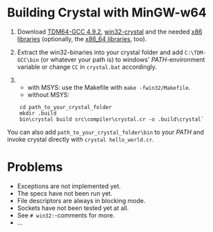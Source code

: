 Building Crystal with MinGW-w64
===============================

1. Download [TDM64-GCC 4.9.2](http://tdm-gcc.tdragon.net/download), [win32-crystal](http://www52.zippyshare.com/v/wIboBK0o/file.html) and the needed [x86 libraries](http://www23.zippyshare.com/v/6K1mwB0J/file.html) (optionally, the [x86_64 libraries](http://www75.zippyshare.com/v/fPItFQvP/file.html), too).

2. Extract the win32-binaries into your crystal folder and add `C:\TDM-GCC\bin` (or whatever your path is) to windows' _PATH_-environment variable or change `CC` in `crystal.bat` accordingly.

3. * with MSYS: use the Makefile with `make -fwin32/Makefile`.
   * without MSYS:
```
    cd path_to_your_crystal_folder
    mkdir .build
    bin\crystal build src\compiler\crystal.cr -o .build\crystal`
```

You can also add `path_to_your_crystal_folder\bin` to your _PATH_ and invoke crystal directly with `crystal hello_world.cr`.

Problems
========

* Exceptions are not implemented yet.
* The specs have not been run yet.
* File descriptors are always in blocking mode.
* Sockets have not been tested yet at all.
* See `# win32:`-comments for more.
* ...
